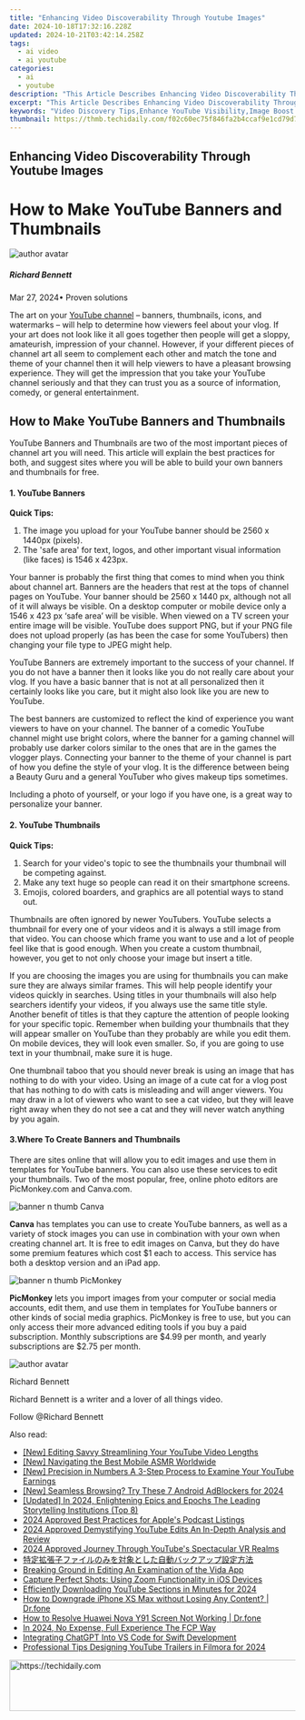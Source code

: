 ```yaml
---
title: "Enhancing Video Discoverability Through Youtube Images"
date: 2024-10-18T17:32:16.228Z
updated: 2024-10-21T03:42:14.258Z
tags:
  - ai video
  - ai youtube
categories:
  - ai
  - youtube
description: "This Article Describes Enhancing Video Discoverability Through Youtube Images"
excerpt: "This Article Describes Enhancing Video Discoverability Through Youtube Images"
keywords: "Video Discovery Tips,Enhance YouTube Visibility,Image Boost for Videos,Optimize YT Video Search,Elevate Vids on YouToo,Images for Video Indexing,Boost Video Rankings"
thumbnail: https://thmb.techidaily.com/f02c60ec75f846fa2b4ccaf9e1cd79d7d6223ca424f0cd6791d36a2f65c9d0a1.jpg
---
```


## Enhancing Video Discoverability Through Youtube Images

# How to Make YouTube Banners and Thumbnails

![author avatar](https://images.wondershare.com/filmora/article-images/richard-bennett.jpg)

##### Richard Bennett

 Mar 27, 2024• Proven solutions

The art on your [YouTube channel](https://tools.techidaily.com/wondershare/filmora/download/) – banners, thumbnails, icons, and watermarks – will help to determine how viewers feel about your vlog. If your art does not look like it all goes together then people will get a sloppy, amateurish, impression of your channel. However, if your different pieces of channel art all seem to complement each other and match the tone and theme of your channel then it will help viewers to have a pleasant browsing experience. They will get the impression that you take your YouTube channel seriously and that they can trust you as a source of information, comedy, or general entertainment.

## How to Make YouTube Banners and Thumbnails

YouTube Banners and Thumbnails are two of the most important pieces of channel art you will need. This article will explain the best practices for both, and suggest sites where you will be able to build your own banners and thumbnails for free.

#### 1\. YouTube Banners

**Quick Tips:**

1. The image you upload for your YouTube banner should be 2560 x 1440px (pixels).
2. The 'safe area' for text, logos, and other important visual information (like faces) is 1546 x 423px.

Your banner is probably the first thing that comes to mind when you think about channel art. Banners are the headers that rest at the tops of channel pages on YouTube. Your banner should be 2560 x 1440 px, although not all of it will always be visible. On a desktop computer or mobile device only a 1546 x 423 px ‘safe area’ will be visible. When viewed on a TV screen your entire image will be visible. YouTube does support PNG, but if your PNG file does not upload properly (as has been the case for some YouTubers) then changing your file type to JPEG might help.

YouTube Banners are extremely important to the success of your channel. If you do not have a banner then it looks like you do not really care about your vlog. If you have a basic banner that is not at all personalized then it certainly looks like you care, but it might also look like you are new to YouTube.

The best banners are customized to reflect the kind of experience you want viewers to have on your channel. The banner of a comedic YouTube channel might use bright colors, where the banner for a gaming channel will probably use darker colors similar to the ones that are in the games the vlogger plays. Connecting your banner to the theme of your channel is part of how you define the style of your vlog. It is the difference between being a Beauty Guru and a general YouTuber who gives makeup tips sometimes.

Including a photo of yourself, or your logo if you have one, is a great way to personalize your banner.

#### 2\. YouTube Thumbnails

**Quick Tips:**

1. Search for your video's topic to see the thumbnails your thumbnail will be competing against.
2. Make any text huge so people can read it on their smartphone screens.
3. Emojis, colored boarders, and graphics are all potential ways to stand out.

Thumbnails are often ignored by newer YouTubers. YouTube selects a thumbnail for every one of your videos and it is always a still image from that video. You can choose which frame you want to use and a lot of people feel like that is good enough. When you create a custom thumbnail, however, you get to not only choose your image but insert a title.

If you are choosing the images you are using for thumbnails you can make sure they are always similar frames. This will help people identify your videos quickly in searches. Using titles in your thumbnails will also help searchers identify your videos, if you always use the same title style. Another benefit of titles is that they capture the attention of people looking for your specific topic. Remember when building your thumbnails that they will appear smaller on YouTube than they probably are while you edit them. On mobile devices, they will look even smaller. So, if you are going to use text in your thumbnail, make sure it is huge.

One thumbnail taboo that you should never break is using an image that has nothing to do with your video. Using an image of a cute cat for a vlog post that has nothing to do with cats is misleading and will anger viewers. You may draw in a lot of viewers who want to see a cat video, but they will leave right away when they do not see a cat and they will never watch anything by you again.

#### 3.Where To Create Banners and Thumbnails

There are sites online that will allow you to edit images and use them in templates for YouTube banners. You can also use these services to edit your thumbnails. Two of the most popular, free, online photo editors are PicMonkey.com and Canva.com.

![banner n thumb Canva](https://images.wondershare.com/filmora/article-images/banner-n-thumb-Canva.JPG)

**Canva** has templates you can use to create YouTube banners, as well as a variety of stock images you can use in combination with your own when creating channel art. It is free to edit images on Canva, but they do have some premium features which cost $1 each to access. This service has both a desktop version and an iPad app.

![banner n thumb PicMonkey](https://images.wondershare.com/filmora/article-images/banner-n-thumb-PicMonkey.JPG)

**PicMonkey** lets you import images from your computer or social media accounts, edit them, and use them in templates for YouTube banners or other kinds of social media graphics. PicMonkey is free to use, but you can only access their more advanced editing tools if you buy a paid subscription. Monthly subscriptions are $4.99 per month, and yearly subscriptions are $2.75 per month.

![author avatar](https://images.wondershare.com/filmora/article-images/richard-bennett.jpg)

Richard Bennett

Richard Bennett is a writer and a lover of all things video.

Follow @Richard Bennett

<ins class="adsbygoogle"
     style="display:block"
     data-ad-format="autorelaxed"
     data-ad-client="ca-pub-7571918770474297"
     data-ad-slot="1223367746"></ins>

<ins class="adsbygoogle"
     style="display:block"
     data-ad-client="ca-pub-7571918770474297"
     data-ad-slot="8358498916"
     data-ad-format="auto"
     data-full-width-responsive="true"></ins>

<span class="atpl-alsoreadstyle">Also read:</span>
<div><ul>
<li><a href="https://youtube-data.techidaily.com/diting-savvy-streamlining-your-youtube-video-lengths/"><u>[New] Editing Savvy Streamlining Your YouTube Video Lengths</u></a></li>
<li><a href="https://youtube-data.techidaily.com/avigating-the-best-mobile-asmr-worldwide/"><u>[New] Navigating the Best Mobile ASMR Worldwide</u></a></li>
<li><a href="https://youtube-data.techidaily.com/recision-in-numbers-a-3-step-process-to-examine-your-youtube-earnings/"><u>[New] Precision in Numbers A 3-Step Process to Examine Your YouTube Earnings</u></a></li>
<li><a href="https://youtube-data.techidaily.com/eamless-browsing-try-these-7-android-adblockers-for-2024/"><u>[New] Seamless Browsing? Try These 7 Android AdBlockers for 2024</u></a></li>
<li><a href="https://fox-blue.techidaily.com/updated-in-2024-enlightening-epics-and-epochs-the-leading-storytelling-institutions-top-8/"><u>[Updated] In 2024, Enlightening Epics and Epochs The Leading Storytelling Institutions (Top 8)</u></a></li>
<li><a href="https://fox-blue.techidaily.com/2024-approved-best-practices-for-apples-podcast-listings/"><u>2024 Approved Best Practices for Apple's Podcast Listings</u></a></li>
<li><a href="https://youtube-data.techidaily.com/approved-demystifying-youtube-edits-an-in-depth-analysis-and-review/"><u>2024 Approved Demystifying YouTube Edits An In-Depth Analysis and Review</u></a></li>
<li><a href="https://youtube-data.techidaily.com/approved-journey-through-youtubes-spectacular-vr-realms/"><u>2024 Approved Journey Through YouTube's Spectacular VR Realms</u></a></li>
<li><a href="https://solve-info.techidaily.com/54m55a6a5ouh5by15a2q44ov44kh44kk44or44gu44g44ks5aplusplus6lgh44go44gx44gf6ieq5yuv44oq44od44kv44ki44od44ox6kit5a6a5pa55rov/"><u>特定拡張子ファイルのみを対象とした自動バックアップ設定方法</u></a></li>
<li><a href="https://extra-lessons.techidaily.com/breaking-ground-in-editing-an-examination-of-the-vida-app/"><u>Breaking Ground in Editing An Examination of the Vida App</u></a></li>
<li><a href="https://techno-recovery.techidaily.com/capture-perfect-shots-using-zoom-functionality-in-ios-devices/"><u>Capture Perfect Shots: Using Zoom Functionality in iOS Devices</u></a></li>
<li><a href="https://youtube-data.techidaily.com/iently-downloading-youtube-sections-in-minutes-for-2024/"><u>Efficiently Downloading YouTube Sections in Minutes for 2024</u></a></li>
<li><a href="https://blog-min.techidaily.com/how-to-downgrade-iphone-xs-max-without-losing-any-content-drfone-by-drfone-ios-system-repair-ios-system-repair/"><u>How to Downgrade iPhone XS Max without Losing Any Content? | Dr.fone</u></a></li>
<li><a href="https://fix-guide.techidaily.com/how-to-resolve-huawei-nova-y91-screen-not-working-drfone-by-drfone-fix-android-problems-fix-android-problems/"><u>How to Resolve Huawei Nova Y91 Screen Not Working | Dr.fone</u></a></li>
<li><a href="https://extra-guidance.techidaily.com/in-2024-no-expense-full-experience-the-fcp-way/"><u>In 2024, No Expense, Full Experience The FCP Way</u></a></li>
<li><a href="https://tech-savvy.techidaily.com/integrating-chatgpt-into-vs-code-for-swift-development/"><u>Integrating ChatGPT Into VS Code for Swift Development</u></a></li>
<li><a href="https://youtube-data.techidaily.com/ssional-tips-designing-youtube-trailers-in-filmora-for-2024/"><u>Professional Tips Designing YouTube Trailers in Filmora for 2024</u></a></li>
</ul></div>

<!-- affiliate ads begin -->
<a href="https://imp.i357552.net/c/5597632/1001446/11832" target="_top" id="1001446">
  <img src="//a.impactradius-go.com/display-ad/11832-1001446" border="0" alt="https://techidaily.com" width="728" height="90"/>
</a>
<img height="0" width="0" src="https://imp.i357552.net/i/5597632/1001446/11832" style="position:absolute;visibility:hidden;" border="0" />
<!-- affiliate ads end -->

